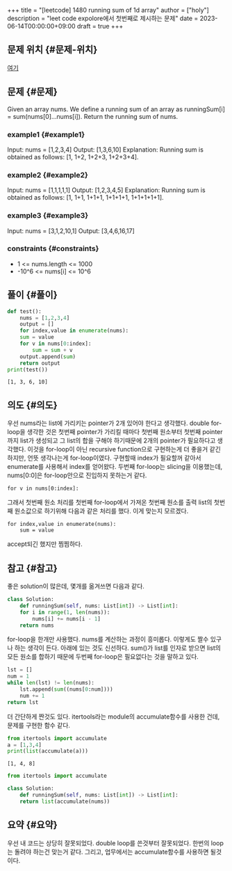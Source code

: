 +++
title = "[leetcode] 1480 running sum of 1d array"
author = ["holy"]
description = "leet code expolore에서 첫번째로 제시하는 문제"
date = 2023-06-14T00:00:00+09:00
draft = true
+++

## 문제 위치 {#문제-위치}

[여기](https://leetcode.com/problems/running-sum-of-1d-array/)


## 문제 {#문제}

<div class="important">

Given an array nums. We define a running sum of an array as
runningSum[i] = sum(nums[0]…nums[i]).  Return the running sum of nums.

</div>


### example1 {#example1}

<div class="note">

Input: nums = [1,2,3,4]
Output: [1,3,6,10]
Explanation: Running sum is obtained as follows: [1, 1+2, 1+2+3, 1+2+3+4].

</div>


### example2 {#example2}

<div class="note">

Input: nums = [1,1,1,1,1]
Output: [1,2,3,4,5]
Explanation: Running sum is obtained as follows: [1, 1+1, 1+1+1, 1+1+1+1, 1+1+1+1+1].

</div>


### example3 {#example3}

<div class="note">

Input: nums = [3,1,2,10,1]
Output: [3,4,6,16,17]

</div>


### constraints {#constraints}

<div class="note">

-   1 &lt;= nums.length &lt;= 1000
-   -10^6 &lt;= nums[i] &lt;= 10^6

</div>


## 풀이 {#풀이}

```python
def test():
    nums = [1,2,3,4]
    output = []
    for index,value in enumerate(nums):
	sum = value
	for v in nums[0:index]:
	    sum = sum + v
	output.append(sum)
    return output
print(test())
```

```text
[1, 3, 6, 10]
```


## 의도 {#의도}

우선 nums라는 list에 가리키는 pointer가 2개 있어야 한다고
생각했다. double for-loop을 생각한 것은 첫번째 pointer가 가리킬 때마다
첫번째 원소부터 첫번째 pointer까지 list가 생성되고 그 list의 합을
구해야 하기때문에 2개의 pointer가 필요하다고 생각했다. 이것을
for-loop이 아닌 recursive function으로 구현하는게 더 좋을거 같긴
하지만, 언뜻 생각나는게 for-loop이였다. 구현할때 index가 필요할꺼
같아서 enumerate를 사용해서 index를 얻어왔다. 두번째 for-loop는
slicing을 이용했는데, nums[0:0]은 for-loop안으로 진입하지 못하는거
같다.

```text
for v in nums[0:index]:
```

그래서 첫번째 원소 처리를 첫번째 for-loop에서 가져온 첫번째 원소를
출력 list의 첫번째 원소값으로 하기위해 다음과 같은 처리를 했다. 이게
맞는지 모르겠다.

```text
for index,value in enumerate(nums):
    sum = value
```

accept되긴 했지만 찜찜하다.


## 참고 {#참고}

좋은 solution이 많은데, 몇개를 옮겨쓰면 다음과 같다.

```python
class Solution:
    def runningSum(self, nums: List[int]) -> List[int]:
	for i in range(1, len(nums)):
	    nums[i] += nums[i - 1]
	return nums
```

for-loop을 한개만 사용했다. nums를 계산하는 과정이 흥미롭다. 이렇게도
짤수 있구나 하는 생각이 든다. 아래에 있는 것도 신선하다. sum()가
list를 인자로 받으면 list의 모든 원소를 합하기 때문에 두번째
for-loop은 필요없다는 것을 말하고 있다.

```python
lst = []
num = 1
while len(lst) != len(nums):
    lst.append(sum((nums[0:num])))
    num += 1
return lst
```

더 간단하게 짠것도 있다. itertools라는 module의 accumulate함수를
사용한 건데, 문제를 구현한 함수 같다.

```python
from itertools import accumulate
a = [1,3,4]
print(list(accumulate(a)))
```

```text
[1, 4, 8]
```

```python
from itertools import accumulate

class Solution:
    def runningSum(self, nums: List[int]) -> List[int]:
	return list(accumulate(nums))
```


## 요약 {#요약}

우선 내 코드는 상당히 잘못되었다. double loop를 쓴것부터
잘못되었다. 한번의 loop는 돌려야 하는건 맞는거 같다. 그리고, 업무에서는
accumulate함수를 사용하면 될것이다.

